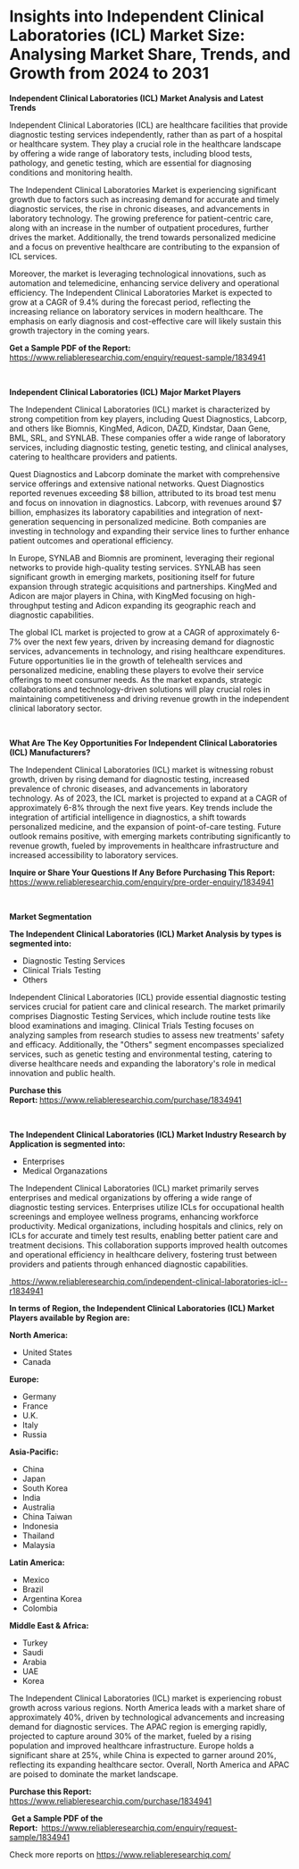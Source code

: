 <p><h1>Insights into Independent Clinical Laboratories (ICL) Market Size: Analysing Market Share, Trends, and Growth from 2024 to 2031</h1></p><p><strong>Independent Clinical Laboratories (ICL) Market Analysis and Latest Trends</strong></p>
<p><p>Independent Clinical Laboratories (ICL) are healthcare facilities that provide diagnostic testing services independently, rather than as part of a hospital or healthcare system. They play a crucial role in the healthcare landscape by offering a wide range of laboratory tests, including blood tests, pathology, and genetic testing, which are essential for diagnosing conditions and monitoring health.</p><p>The Independent Clinical Laboratories Market is experiencing significant growth due to factors such as increasing demand for accurate and timely diagnostic services, the rise in chronic diseases, and advancements in laboratory technology. The growing preference for patient-centric care, along with an increase in the number of outpatient procedures, further drives the market. Additionally, the trend towards personalized medicine and a focus on preventive healthcare are contributing to the expansion of ICL services.</p><p>Moreover, the market is leveraging technological innovations, such as automation and telemedicine, enhancing service delivery and operational efficiency. The Independent Clinical Laboratories Market is expected to grow at a CAGR of 9.4% during the forecast period, reflecting the increasing reliance on laboratory services in modern healthcare. The emphasis on early diagnosis and cost-effective care will likely sustain this growth trajectory in the coming years.</p></p>
<p><strong>Get a Sample PDF of the Report:&nbsp;</strong> <a href="https://www.reliableresearchiq.com/enquiry/request-sample/1834941?utm_campaign=1159&utm_medium=2&utm_source=Github&utm_content=ia&utm_term=31122024&utm_id=independent-clinical-laboratories-icl">https://www.reliableresearchiq.com/enquiry/request-sample/1834941</a></p>
<p>&nbsp;</p>
<p><strong>Independent Clinical Laboratories (ICL) Major Market Players</strong></p>
<p><p>The Independent Clinical Laboratories (ICL) market is characterized by strong competition from key players, including Quest Diagnostics, Labcorp, and others like Biomnis, KingMed, Adicon, DAZD, Kindstar, Daan Gene, BML, SRL, and SYNLAB. These companies offer a wide range of laboratory services, including diagnostic testing, genetic testing, and clinical analyses, catering to healthcare providers and patients.</p><p>Quest Diagnostics and Labcorp dominate the market with comprehensive service offerings and extensive national networks. Quest Diagnostics reported revenues exceeding $8 billion, attributed to its broad test menu and focus on innovation in diagnostics. Labcorp, with revenues around $7 billion, emphasizes its laboratory capabilities and integration of next-generation sequencing in personalized medicine. Both companies are investing in technology and expanding their service lines to further enhance patient outcomes and operational efficiency.</p><p>In Europe, SYNLAB and Biomnis are prominent, leveraging their regional networks to provide high-quality testing services. SYNLAB has seen significant growth in emerging markets, positioning itself for future expansion through strategic acquisitions and partnerships. KingMed and Adicon are major players in China, with KingMed focusing on high-throughput testing and Adicon expanding its geographic reach and diagnostic capabilities.</p><p>The global ICL market is projected to grow at a CAGR of approximately 6-7% over the next few years, driven by increasing demand for diagnostic services, advancements in technology, and rising healthcare expenditures. Future opportunities lie in the growth of telehealth services and personalized medicine, enabling these players to evolve their service offerings to meet consumer needs. As the market expands, strategic collaborations and technology-driven solutions will play crucial roles in maintaining competitiveness and driving revenue growth in the independent clinical laboratory sector.</p></p>
<p>&nbsp;</p>
<p><strong>What Are The Key Opportunities For Independent Clinical Laboratories (ICL) Manufacturers?</strong></p>
<p><p>The Independent Clinical Laboratories (ICL) market is witnessing robust growth, driven by rising demand for diagnostic testing, increased prevalence of chronic diseases, and advancements in laboratory technology. As of 2023, the ICL market is projected to expand at a CAGR of approximately 6-8% through the next five years. Key trends include the integration of artificial intelligence in diagnostics, a shift towards personalized medicine, and the expansion of point-of-care testing. Future outlook remains positive, with emerging markets contributing significantly to revenue growth, fueled by improvements in healthcare infrastructure and increased accessibility to laboratory services.</p></p>
<p><strong>Inquire or Share Your Questions If Any Before Purchasing This Report:</strong> <a href="https://www.reliableresearchiq.com/enquiry/pre-order-enquiry/1834941?utm_campaign=1159&utm_medium=2&utm_source=Github&utm_content=ia&utm_term=31122024&utm_id=independent-clinical-laboratories-icl">https://www.reliableresearchiq.com/enquiry/pre-order-enquiry/1834941</a></p>
<p>&nbsp;</p>
<p><strong>Market Segmentation</strong></p>
<p><strong>The Independent Clinical Laboratories (ICL) Market Analysis by types is segmented into:</strong></p>
<p><ul><li>Diagnostic Testing Services</li><li>Clinical Trials Testing</li><li>Others</li></ul></p>
<p><p>Independent Clinical Laboratories (ICL) provide essential diagnostic testing services crucial for patient care and clinical research. The market primarily comprises Diagnostic Testing Services, which include routine tests like blood examinations and imaging. Clinical Trials Testing focuses on analyzing samples from research studies to assess new treatments' safety and efficacy. Additionally, the "Others" segment encompasses specialized services, such as genetic testing and environmental testing, catering to diverse healthcare needs and expanding the laboratory's role in medical innovation and public health.</p></p>
<p><strong>Purchase this Report:&nbsp;</strong><a href="https://www.reliableresearchiq.com/purchase/1834941?utm_campaign=1159&utm_medium=2&utm_source=Github&utm_content=ia&utm_term=31122024&utm_id=independent-clinical-laboratories-icl">https://www.reliableresearchiq.com/purchase/1834941</a></p>
<p>&nbsp;</p>
<p><strong>The Independent Clinical Laboratories (ICL) Market Industry Research by Application is segmented into:</strong></p>
<p><ul><li>Enterprises</li><li>Medical Organazations</li></ul></p>
<p><p>The Independent Clinical Laboratories (ICL) market primarily serves enterprises and medical organizations by offering a wide range of diagnostic testing services. Enterprises utilize ICLs for occupational health screenings and employee wellness programs, enhancing workforce productivity. Medical organizations, including hospitals and clinics, rely on ICLs for accurate and timely test results, enabling better patient care and treatment decisions. This collaboration supports improved health outcomes and operational efficiency in healthcare delivery, fostering trust between providers and patients through enhanced diagnostic capabilities.</p></p>
<p><a href="https://www.reliableresearchiq.com/independent-clinical-laboratories-icl--r1834941?utm_campaign=1159&utm_medium=2&utm_source=Github&utm_content=ia&utm_term=31122024&utm_id=independent-clinical-laboratories-icl">&nbsp;https://www.reliableresearchiq.com/independent-clinical-laboratories-icl--r1834941</a></p>
<p><strong>In terms of Region, the Independent Clinical Laboratories (ICL) Market Players available by Region are:</strong></p>
<p>
    <p> <strong> North America: </strong>
        <ul>
            <li>United States</li>
            <li>Canada</li>
        </ul>
        </p> 
    <p> <strong> Europe: </strong>
        <ul>
            <li>Germany</li>
            <li>France</li>
            <li>U.K.</li>
            <li>Italy</li>
            <li>Russia</li>
        </ul>
        </p> 
    <p> <strong> Asia-Pacific: </strong>
        <ul>
            <li>China</li>
            <li>Japan</li>
            <li>South Korea</li>
            <li>India</li>
            <li>Australia</li>
            <li>China Taiwan</li>
            <li>Indonesia</li>
            <li>Thailand</li>
            <li>Malaysia</li>
        </ul>
        </p> 
    <p> <strong> Latin America: </strong>
        <ul>
            <li>Mexico</li>
            <li>Brazil</li>
            <li>Argentina Korea</li>
            <li>Colombia</li>
        </ul>
        </p> 
    <p> <strong> Middle East & Africa: </strong>
        <ul>
            <li>Turkey</li>
            <li>Saudi</li>
            <li>Arabia</li>
            <li>UAE</li>
            <li>Korea</li>
        </ul>
    </p>
    </p>
<p><p>The Independent Clinical Laboratories (ICL) market is experiencing robust growth across various regions. North America leads with a market share of approximately 40%, driven by technological advancements and increasing demand for diagnostic services. The APAC region is emerging rapidly, projected to capture around 30% of the market, fueled by a rising population and improved healthcare infrastructure. Europe holds a significant share at 25%, while China is expected to garner around 20%, reflecting its expanding healthcare sector. Overall, North America and APAC are poised to dominate the market landscape.</p></p>
<p><strong>Purchase this Report: </strong><a href="https://www.reliableresearchiq.com/purchase/1834941?utm_campaign=1159&utm_medium=2&utm_source=Github&utm_content=ia&utm_term=31122024&utm_id=independent-clinical-laboratories-icl">https://www.reliableresearchiq.com/purchase/1834941</a></p>
<p>&nbsp;<strong>Get a Sample PDF of the Report:&nbsp;&nbsp;</strong><a href="https://www.reliableresearchiq.com/enquiry/request-sample/1834941?utm_campaign=1159&utm_medium=2&utm_source=Github&utm_content=ia&utm_term=31122024&utm_id=independent-clinical-laboratories-icl">https://www.reliableresearchiq.com/enquiry/request-sample/1834941</a></p>
<p><strong></strong></p>
<p>Check more reports on <a href="https://www.reliableresearchiq.com/?utm_campaign=1159&utm_medium=2&utm_source=Github&utm_content=ia&utm_term=31122024&utm_id=independent-clinical-laboratories-icl">https://www.reliableresearchiq.com/</a></p>